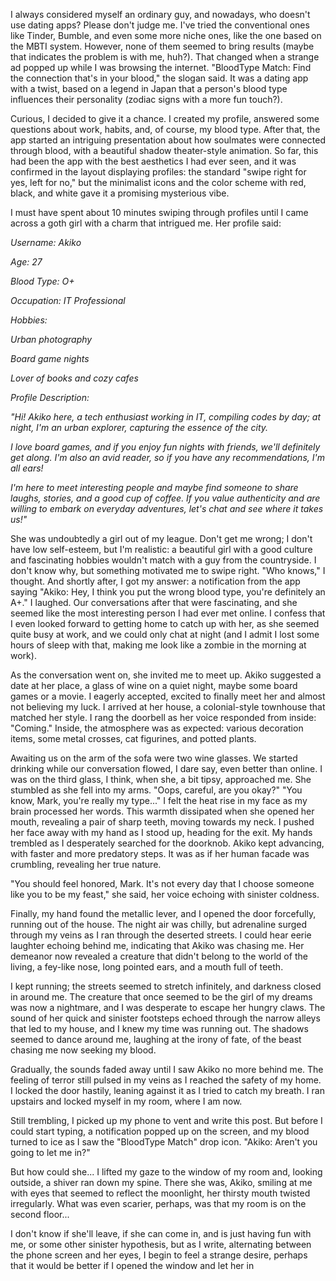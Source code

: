   
I always considered myself an ordinary guy, and nowadays, who doesn't use dating apps? Please don't judge me. I've tried the conventional ones like Tinder, Bumble, and even some more niche ones, like the one based on the MBTI system. However, none of them seemed to bring results (maybe that indicates the problem is with me, huh?). That changed when a strange ad popped up while I was browsing the internet. "BloodType Match: Find the connection that's in your blood," the slogan said. It was a dating app with a twist, based on a legend in Japan that a person's blood type influences their personality (zodiac signs with a more fun touch?).  
  
Curious, I decided to give it a chance. I created my profile, answered some questions about work, habits, and, of course, my blood type. After that, the app started an intriguing presentation about how soulmates were connected through blood, with a beautiful shadow theater-style animation. So far, this had been the app with the best aesthetics I had ever seen, and it was confirmed in the layout displaying profiles: the standard "swipe right for yes, left for no," but the minimalist icons and the color scheme with red, black, and white gave it a promising mysterious vibe.  
  
I must have spent about 10 minutes swiping through profiles until I came across a goth girl with a charm that intrigued me. Her profile said:  
  
*Username: Akiko*  
  
*Age: 27*  
  
*Blood Type: O+*  
  
*Occupation: IT Professional*  
  
*Hobbies:*  
  
*Urban photography*  
*Board game nights*  
*Lover of books and cozy cafes*

  
*Profile Description:*  
  
*"Hi! Akiko here, a tech enthusiast working in IT, compiling codes by day; at night, I'm an urban explorer, capturing the essence of the city.*  
  
*I love board games, and if you enjoy fun nights with friends, we'll definitely get along. I'm also an avid reader, so if you have any recommendations, I'm all ears!*  
  
*I'm here to meet interesting people and maybe find someone to share laughs, stories, and a good cup of coffee. If you value authenticity and are willing to embark on everyday adventures, let's chat and see where it takes us!"*  
  
She was undoubtedly a girl out of my league. Don't get me wrong; I don't have low self-esteem, but I'm realistic: a beautiful girl with a good culture and fascinating hobbies wouldn't match with a guy from the countryside. I don't know why, but something motivated me to swipe right. "Who knows," I thought. And shortly after, I got my answer: a notification from the app saying "Akiko: Hey, I think you put the wrong blood type, you're definitely an A+." I laughed. Our conversations after that were fascinating, and she seemed like the most interesting person I had ever met online. I confess that I even looked forward to getting home to catch up with her, as she seemed quite busy at work, and we could only chat at night (and I admit I lost some hours of sleep with that, making me look like a zombie in the morning at work).  
  
As the conversation went on, she invited me to meet up. Akiko suggested a date at her place, a glass of wine on a quiet night, maybe some board games or a movie. I eagerly accepted, excited to finally meet her and almost not believing my luck. I arrived at her house, a colonial-style townhouse that matched her style. I rang the doorbell as her voice responded from inside: "Coming." Inside, the atmosphere was as expected: various decoration items, some metal crosses, cat figurines, and potted plants.  
  
Awaiting us on the arm of the sofa were two wine glasses. We started drinking while our conversation flowed, I dare say, even better than online. I was on the third glass, I think, when she, a bit tipsy, approached me. She stumbled as she fell into my arms. "Oops, careful, are you okay?" "You know, Mark, you're really my type..." I felt the heat rise in my face as my brain processed her words. This warmth dissipated when she opened her mouth, revealing a pair of sharp teeth, moving towards my neck. I pushed her face away with my hand as I stood up, heading for the exit. My hands trembled as I desperately searched for the doorknob. Akiko kept advancing, with faster and more predatory steps. It was as if her human facade was crumbling, revealing her true nature.  
  
"You should feel honored, Mark. It's not every day that I choose someone like you to be my feast," she said, her voice echoing with sinister coldness.  
  
Finally, my hand found the metallic lever, and I opened the door forcefully, running out of the house. The night air was chilly, but adrenaline surged through my veins as I ran through the deserted streets. I could hear eerie laughter echoing behind me, indicating that Akiko was chasing me. Her demeanor now revealed a creature that didn't belong to the world of the living, a fey-like nose, long pointed ears, and a mouth full of teeth.  
  
I kept running; the streets seemed to stretch infinitely, and darkness closed in around me. The creature that once seemed to be the girl of my dreams was now a nightmare, and I was desperate to escape her hungry claws. The sound of her quick and sinister footsteps echoed through the narrow alleys that led to my house, and I knew my time was running out. The shadows seemed to dance around me, laughing at the irony of fate, of the beast chasing me now seeking my blood.  
  
Gradually, the sounds faded away until I saw Akiko no more behind me. The feeling of terror still pulsed in my veins as I reached the safety of my home. I locked the door hastily, leaning against it as I tried to catch my breath. I ran upstairs and locked myself in my room, where I am now.  
  
Still trembling, I picked up my phone to vent and write this post. But before I could start typing, a notification popped up on the screen, and my blood turned to ice as I saw the "BloodType Match" drop icon. "Akiko: Aren't you going to let me in?"  
  
But how could she... I lifted my gaze to the window of my room and, looking outside, a shiver ran down my spine. There she was, Akiko, smiling at me with eyes that seemed to reflect the moonlight, her thirsty mouth twisted irregularly. What was even scarier, perhaps, was that my room is on the second floor...  
  
I don't know if she'll leave, if she can come in, and is just having fun with me, or some other sinister hypothesis, but as I write, alternating between the phone screen and her eyes, I begin to feel a strange desire, perhaps that it would be better if I opened the window and let her in